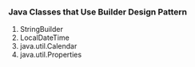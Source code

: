 ### Java Classes that Use Builder Design Pattern

1. StringBuilder
2. LocalDateTime
3. java.util.Calendar
4. java.util.Properties

